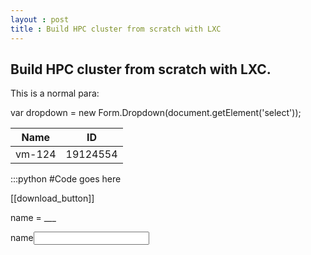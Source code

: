 ```yaml
---
layout : post
title : Build HPC cluster from scratch with LXC
---
```


Build HPC cluster from scratch with LXC.
---

This is a normal para:

var dropdown = new Form.Dropdown(document.getElement('select'));


 Name          | ID
 ------------- | ---------------
 vm-124        | 19124554
 
 :::python
 #Code goes here
 
 
 [[download_button]]
 
 name = ___
 
 
 
 name<input type="text" id="name" name="name"/>
